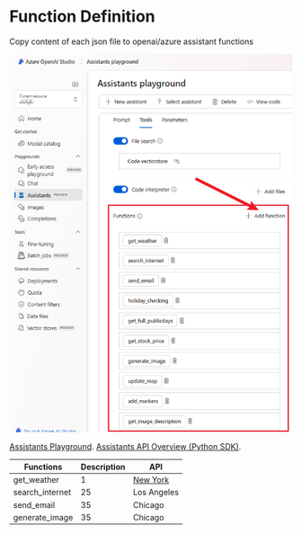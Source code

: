 # Function Definition

Copy content of each json file to openai/azure assistant functions

<img  src="https://github.com/dbapibuilder/API4AI/blob/main/images/azure%20openai%20assistant%20functions.png">

[Assistants Playground](https://platform.openai.com/playground/assistants).
[Assistants API Overview (Python SDK)](https://cookbook.openai.com/examples/assistants_api_overview_python).

| Functions   | Description| API       |
|---------|-----|------------|
| get_weather   | 1 | [New York](https://en.wikipedia.org/wiki/New_York_City)   |
| search_internet     | 25  | Los Angeles |
| send_email | 35  | Chicago    |
| generate_image | 35  | Chicago    |